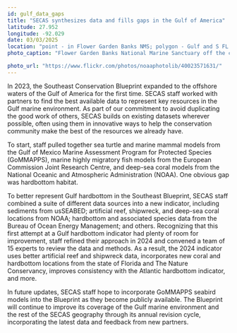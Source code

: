 ```yaml
---
id: gulf_data_gaps
title: "SECAS synthesizes data and fills gaps in the Gulf of America"
latitude: 27.952
longitude: -92.029
date: 03/03/2025
location: "point - in Flower Garden Banks NMS; polygon - Gulf and S FL Marine subregions combined"
photo_caption: "Flower Garden Banks National Marine Sanctuary off the coast of TX. Photo: G. P. Schmahl, NOAA, CC BY 2.0."

photo_url: "https://www.flickr.com/photos/noaaphotolib/40023571631/"
---
```


In 2023, the Southeast Conservation Blueprint expanded to the offshore waters of the Gulf of America for the first time. SECAS staff worked with partners to find the best available data to represent key resources in the Gulf marine environment. As part of our commitment to avoid duplicating the good work of others, SECAS builds on existing datasets wherever possible, often using them in innovative ways to help the conservation community make the best of the resources we already have.


To start, staff pulled together sea turtle and marine mammal models from the Gulf of Mexico Marine Assessment Program for Protected Species (GoMMAPPS), marine highly migratory fish models from the European Commission Joint Research Centre, and deep-sea coral models from the National Oceanic and Atmospheric Administration (NOAA). One obvious gap was hardbottom habitat.


To better represent Gulf hardbottom in the Southeast Blueprint, SECAS staff combined a suite of different data sources into a new indicator, including sediments from usSEABED; artificial reef, shipwreck, and deep-sea coral locations from NOAA; hardbottom and associated species data from the Bureau of Ocean Energy Management; and others. Recognizing that this first attempt at a Gulf hardbottom indicator had plenty of room for improvement, staff refined their approach in 2024 and convened a team of 15 experts to review the data and methods. As a result, the 2024 indicator uses better artificial reef and shipwreck data, incorporates new coral and hardbottom locations from the state of Florida and The Nature Conservancy, improves consistency with the Atlantic hardbottom indicator, and more.


In future updates, SECAS staff hope to incorporate GoMMAPPS seabird models into the Blueprint as they become publicly available. The Blueprint will continue to improve its coverage of the Gulf marine environment and the rest of the SECAS geography through its annual revision cycle, incorporating the latest data and feedback from new partners.

